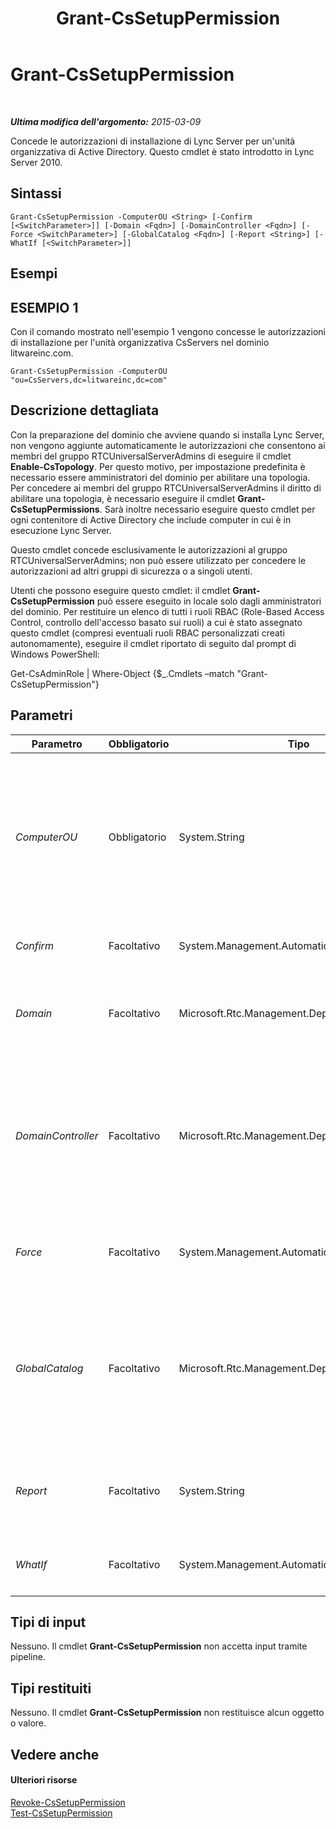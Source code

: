 ﻿---
title: Grant-CsSetupPermission
TOCTitle: Grant-CsSetupPermission
ms:assetid: 753bccc1-edb4-48c9-bd0a-2db5d86f8c5e
ms:mtpsurl: https://technet.microsoft.com/it-it/library/Gg398569(v=OCS.15)
ms:contentKeyID: 49300999
ms.date: 08/24/2015
mtps_version: v=OCS.15
ms.translationtype: HT
---

# Grant-CsSetupPermission

 

_**Ultima modifica dell'argomento:** 2015-03-09_

Concede le autorizzazioni di installazione di Lync Server per un'unità organizzativa di Active Directory. Questo cmdlet è stato introdotto in Lync Server 2010.

## Sintassi

    Grant-CsSetupPermission -ComputerOU <String> [-Confirm [<SwitchParameter>]] [-Domain <Fqdn>] [-DomainController <Fqdn>] [-Force <SwitchParameter>] [-GlobalCatalog <Fqdn>] [-Report <String>] [-WhatIf [<SwitchParameter>]]

## Esempi

## ESEMPIO 1

Con il comando mostrato nell'esempio 1 vengono concesse le autorizzazioni di installazione per l'unità organizzativa CsServers nel dominio litwareinc.com.

    Grant-CsSetupPermission -ComputerOU "ou=CsServers,dc=litwareinc,dc=com"

## Descrizione dettagliata

Con la preparazione del dominio che avviene quando si installa Lync Server, non vengono aggiunte automaticamente le autorizzazioni che consentono ai membri del gruppo RTCUniversalServerAdmins di eseguire il cmdlet **Enable-CsTopology**. Per questo motivo, per impostazione predefinita è necessario essere amministratori del dominio per abilitare una topologia. Per concedere ai membri del gruppo RTCUniversalServerAdmins il diritto di abilitare una topologia, è necessario eseguire il cmdlet **Grant-CsSetupPermissions**. Sarà inoltre necessario eseguire questo cmdlet per ogni contenitore di Active Directory che include computer in cui è in esecuzione Lync Server.

Questo cmdlet concede esclusivamente le autorizzazioni al gruppo RTCUniversalServerAdmins; non può essere utilizzato per concedere le autorizzazioni ad altri gruppi di sicurezza o a singoli utenti.

Utenti che possono eseguire questo cmdlet: il cmdlet **Grant-CsSetupPermission** può essere eseguito in locale solo dagli amministratori del dominio. Per restituire un elenco di tutti i ruoli RBAC (Role-Based Access Control, controllo dell'accesso basato sui ruoli) a cui è stato assegnato questo cmdlet (compresi eventuali ruoli RBAC personalizzati creati autonomamente), eseguire il cmdlet riportato di seguito dal prompt di Windows PowerShell:

Get-CsAdminRole | Where-Object {$\_.Cmdlets –match "Grant-CsSetupPermission"}

## Parametri


<table>
<colgroup>
<col style="width: 25%" />
<col style="width: 25%" />
<col style="width: 25%" />
<col style="width: 25%" />
</colgroup>
<thead>
<tr class="header">
<th>Parametro</th>
<th>Obbligatorio</th>
<th>Tipo</th>
<th>Descrizione</th>
</tr>
</thead>
<tbody>
<tr class="odd">
<td><p><em>ComputerOU</em></p></td>
<td><p>Obbligatorio</p></td>
<td><p>System.String</p></td>
<td><p>Il nome distinto dell'unità organizzativa che contiene gli account per i computer in cui sarà installato (o è stato installato) Lync Server. Ad esempio: &quot;ou=CsServers,dc=litwareinc,dc=com&quot;.</p>
<p>Se si preferisce è possibile tralasciare la parte del dominio dal nome distinto quando si specifica l'unità organizzativa. Ad esempio:</p>
<p>-ComputerOU &quot;ou=CsServers&quot;</p></td>
</tr>
<tr class="even">
<td><p><em>Confirm</em></p></td>
<td><p>Facoltativo</p></td>
<td><p>System.Management.Automation.SwitchParameter</p></td>
<td><p>Viene visualizzata una richiesta di conferma prima di eseguire il comando.</p></td>
</tr>
<tr class="odd">
<td><p><em>Domain</em></p></td>
<td><p>Facoltativo</p></td>
<td><p>Microsoft.Rtc.Management.Deploy.Fqdn</p></td>
<td><p>Nome del dominio in cui è situata l'unità organizzativa. Se questo parametro non è incluso, il cmdlet <strong>Grant-CsSetupPermission</strong> cercherà l'unità organizzativa nel dominio corrente.</p></td>
</tr>
<tr class="even">
<td><p><em>DomainController</em></p></td>
<td><p>Facoltativo</p></td>
<td><p>Microsoft.Rtc.Management.Deploy.Fqdn</p></td>
<td><p>Nome completo del controller di dominio da contattare durante l'assegnazione dei criteri. Ad esempio: -DomainController atl-dc-001.litwareinc.com.</p>
<p>Se non viene specificato, il cmdlet <strong>Grant-CsSetupPermission</strong> contatterà il controller di dominio disponibile più vicino durante l'assegnazione del criterio.</p></td>
</tr>
<tr class="odd">
<td><p><em>Force</em></p></td>
<td><p>Facoltativo</p></td>
<td><p>System.Management.Automation.SwitchParameter</p></td>
<td><p>Consente di ignorare la visualizzazione di messaggi di errore non irreversibili che possono verificarsi durante l'esecuzione del comando.</p></td>
</tr>
<tr class="even">
<td><p><em>GlobalCatalog</em></p></td>
<td><p>Facoltativo</p></td>
<td><p>Microsoft.Rtc.Management.Deploy.Fqdn</p></td>
<td><p>Nome completo del server di catalogo globale da contattare durante l'assegnazione dei criteri. Ad esempio: -GlobalCatalog atl-dc-001.litwareinc.com.</p>
<p>Se non viene specificato, il cmdlet <strong>Grant-CsSetupPermission</strong> contatterà il server di catalogo globale disponibile più vicino durante l'assegnazione del criterio.</p></td>
</tr>
<tr class="odd">
<td><p><em>Report</em></p></td>
<td><p>Facoltativo</p></td>
<td><p>System.String</p></td>
<td><p>Consente di specificare un percorso per il file di log creato durante l'esecuzione del cmdlet. Ad esempio: -Report &quot;C:\Logs\SetupPermissions.html&quot;</p></td>
</tr>
<tr class="even">
<td><p><em>WhatIf</em></p></td>
<td><p>Facoltativo</p></td>
<td><p>System.Management.Automation.SwitchParameter</p></td>
<td><p>Descrive ciò che accadrebbe se si eseguisse il comando senza eseguirlo realmente.</p></td>
</tr>
</tbody>
</table>


## Tipi di input

Nessuno. Il cmdlet **Grant-CsSetupPermission** non accetta input tramite pipeline.

## Tipi restituiti

Nessuno. Il cmdlet **Grant-CsSetupPermission** non restituisce alcun oggetto o valore.

## Vedere anche

#### Ulteriori risorse

[Revoke-CsSetupPermission](revoke-cssetuppermission.md)  
[Test-CsSetupPermission](test-cssetuppermission.md)


